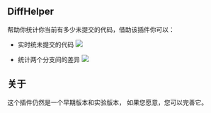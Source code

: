 <!-- Plugin description -->
## DiffHelper
帮助你统计你当前有多少未提交的代码，借助该插件你可以：

* 实时统未提交的代码
![](https://plugins.jetbrains.com/files/18058/screenshot_d36abee9-9a5b-422a-9185-430bcae54c76)

* 统计两个分支间的差异
![](https://plugins.jetbrains.com/files/18058/screenshot_8da44039-6d51-48a9-956d-1f1c191fd609)
<!-- Plugin description end -->

## 关于
这个插件仍然是一个早期版本和实验版本，
如果您愿意，您可以完善它。